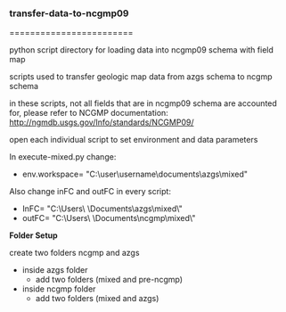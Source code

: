 ### transfer-data-to-ncgmp09
========================

python script directory for loading data into ncgmp09 schema with field map

scripts used to transfer geologic map data from azgs schema to ncgmp schema

in these scripts, not all fields that are in ncgmp09 schema are accounted for, please refer to NCGMP documentation: http://ngmdb.usgs.gov/Info/standards/NCGMP09/


open each individual script to set environment and data parameters 

In execute-mixed.py change:

  - env.workspace= "C:\\user\\username\\documents\\azgs\\mixed"

Also change inFC and outFC in every script:

  - InFC= "C:\\Users\\ <user name> \\Documents\\azgs\\mixed\\"
  - outFC= "C:\\Users\\ <user name> \\Documents\\ncgmp\\mixed\\"


**Folder Setup**

create two folders ncgmp and azgs
 - inside azgs folder
    - add two folders (mixed and pre-ncgmp)
 - inside ncgmp folder
    - add two folders (mixed and azgs)
 


